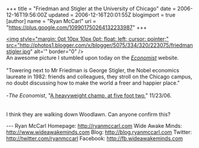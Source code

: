 +++
title = "Friedman and Stigler at the University of Chicago"
date = 2006-12-16T19:56:00Z
updated = 2006-12-16T20:01:55Z
blogimport = true
[author]
	name = "Ryan McCarl"
	uri = "https://plus.google.com/109901750264132233987"
+++

<a onblur="try {parent.deselectBloggerImageGracefully();} catch(e) {}" href="http://photos1.blogger.com/x/blogger/5075/334/1600/496918/friedmanstigler.jpg"><img style="margin: 0pt 10px 10px 0pt; float: left; cursor: pointer;" src="http://photos1.blogger.com/x/blogger/5075/334/320/223075/friedmanstigler.jpg" alt='" border="0" /></a><br />An awesome picture I stumbled upon today on the <a href="http://www.economist.com"><span style="font-style: italic;">Economist</span></a> website.<br /><br />"Towering next to Mr Friedman is George Stigler, the Nobel economics laureate in 1982: friends and colleagues, they stroll on the Chicago campus, no doubt discussing how to make the world a freer and happier place."<br /><br />-<span style="font-style: italic;">The Economist</span>,  "<a href="http://www.economist.com/printedition/displaystory.cfm?story_id=8313925">A heavyweight champ, at five foot two</a>," 11/23/06.<br /><br /><br />I think they are walking down Woodlawn.  Can anyone confirm this?<div class="blogger-post-footer">---
Ryan McCarl
Homepage: http://ryanmccarl.com
Wide Awake Minds: http://www.wideawakeminds.com
Blog: http://blog.ryanmccarl.com
Twitter: http://twitter.com/ryanmccarl
Facebook: http://fb.wideawakeminds.com</div>
